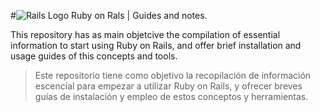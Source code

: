 #![Rails Logo](http://obikui.com/es/files/2014/05/rails_logo_128.png) Ruby on Rals | Guides and notes.

This repository has as main objetcive the compilation of essential information to start using Ruby on Rails,
and offer brief installation and usage guides of this concepts and tools.

> Este repositorio tiene como objetivo la recopilación de información escencial para empezar a utilizar Ruby on
> Rails, y ofrecer breves guías de instalación y empleo de estos conceptos y herramientas.